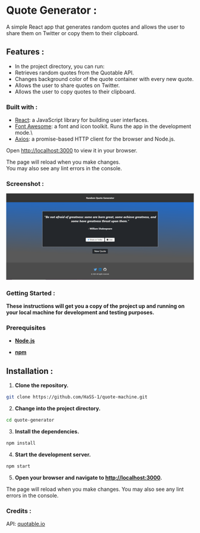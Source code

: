 # Quote Generator :

A simple React app that generates random quotes and allows the user to share them on Twitter or copy them to their clipboard.

## Features :

* In the project directory, you can run:
* Retrieves random quotes from the Quotable API.
* Changes background color of the quote container with every new quote.
* Allows the user to share quotes on Twitter.
* Allows the user to copy quotes to their clipboard.


### Built with :

* <a href="https://reactjs.org/" target="_blank">React</a>: a JavaScript library for building user interfaces.
* <a href="https://fontawesome.com/" target="_blank">Font Awesome</a>: a font and icon toolkit.
 Runs the app in the development mode.\
* <a href="https://github.com/axios/axios" target="_blank">Axios</a>: a promise-based HTTP client for the browser and Node.js.

Open [http://localhost:3000](http://localhost:3000) to view it in your browser.

The page will reload when you make changes.\
You may also see any lint errors in the console.

### Screenshot :

<img src="/src/images/screen.PNG?raw=true" width="800">


### Getting Started :

**These instructions will get you a copy of the project up and running on your local machine for development and testing purposes.**

### Prerequisites


* **<a href="https://nodejs.org/en/download/" target="_blank">Node.js</a>**

* **<a href="https://www.npmjs.com/get-npm" target="_blank">npm</a>**




## Installation :

1. **Clone the repository.**

```bash
git clone https://github.com/HaSS-1/quote-machine.git
```
2. **Change into the project directory.**

```bash
cd quote-generator
```
3. **Install the dependencies.**

```bash
npm install
```

 4. **Start the development server.**
 ```bash
npm start
```
5. **Open your browser and navigate to <a href="http://localhost:3000" target="_blank">http://localhost:3000</a>.**


The page will reload when you make changes.
You may also see any lint errors in the console.


### Credits :

API: <a href="https://quotable.io/" target="_blank">quotable.io</a>


